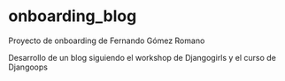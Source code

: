 # onboarding_blog
Proyecto de onboarding de Fernando Gómez Romano

Desarrollo de un blog siguiendo el workshop de Djangogirls y el curso de Djangoops
